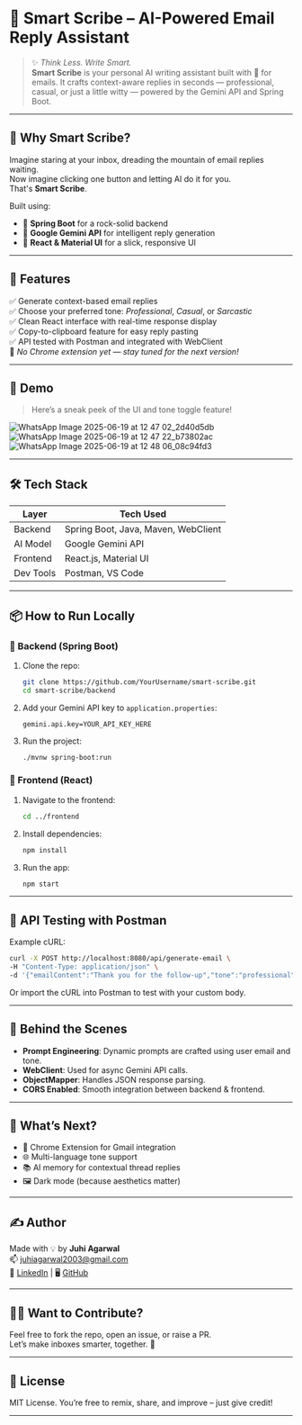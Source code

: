 # 📝 Smart Scribe – AI-Powered Email Reply Assistant

> ✨ *Think Less. Write Smart.*  
> **Smart Scribe** is your personal AI writing assistant built with 💛 for emails. It crafts context-aware replies in seconds — professional, casual, or just a little witty — powered by the Gemini API and Spring Boot.

---

## 🚀 Why Smart Scribe?

Imagine staring at your inbox, dreading the mountain of email replies waiting.  
Now imagine clicking one button and letting AI do it for you.  
That's **Smart Scribe**.

Built using:
- 🔧 **Spring Boot** for a rock-solid backend  
- 🧠 **Google Gemini API** for intelligent reply generation  
- 🎨 **React & Material UI** for a slick, responsive UI  

---

## 🎯 Features

✅ Generate context-based email replies  
✅ Choose your preferred tone: *Professional*, *Casual*, or *Sarcastic*  
✅ Clean React interface with real-time response display  
✅ Copy-to-clipboard feature for easy reply pasting  
✅ API tested with Postman and integrated with WebClient  
🚫 *No Chrome extension yet — stay tuned for the next version!*

---

## 📸 Demo

> Here’s a sneak peek of the UI and tone toggle feature!

![WhatsApp Image 2025-06-19 at 12 47 02_2d40d5db](https://github.com/user-attachments/assets/c48520cc-9127-4e0f-b658-ee53415a670d)
![WhatsApp Image 2025-06-19 at 12 47 22_b73802ac](https://github.com/user-attachments/assets/60b28ff2-62da-4702-a241-f4d49686c645)
![WhatsApp Image 2025-06-19 at 12 48 06_08c94fd3](https://github.com/user-attachments/assets/03acac87-3c9b-45b1-9db5-dcb5ca713a83)




---

## 🛠️ Tech Stack

| Layer        | Tech Used                            |
|--------------|--------------------------------------|
| Backend      | Spring Boot, Java, Maven, WebClient  |
| AI Model     | Google Gemini API                    |
| Frontend     | React.js, Material UI                |
| Dev Tools    | Postman, VS Code                     |

---

## 📦 How to Run Locally

### 🧠 Backend (Spring Boot)

1. Clone the repo:

   ```bash
   git clone https://github.com/YourUsername/smart-scribe.git
   cd smart-scribe/backend
   ```

2. Add your Gemini API key to `application.properties`:

   ```properties
   gemini.api.key=YOUR_API_KEY_HERE
   ```

3. Run the project:

   ```bash
   ./mvnw spring-boot:run
   ```

### 🎨 Frontend (React)

1. Navigate to the frontend:

   ```bash
   cd ../frontend
   ```

2. Install dependencies:

   ```bash
   npm install
   ```

3. Run the app:

   ```bash
   npm start
   ```

---

## 🔐 API Testing with Postman

Example cURL:

```bash
curl -X POST http://localhost:8080/api/generate-email \
-H "Content-Type: application/json" \
-d '{"emailContent":"Thank you for the follow-up","tone":"professional"}'
```

Or import the cURL into Postman to test with your custom body.

---

## 🧠 Behind the Scenes

- **Prompt Engineering**: Dynamic prompts are crafted using user email and tone.  
- **WebClient**: Used for async Gemini API calls.  
- **ObjectMapper**: Handles JSON response parsing.  
- **CORS Enabled**: Smooth integration between backend & frontend.  

---

## 🔮 What’s Next?

- 🔧 Chrome Extension for Gmail integration  
- 🌐 Multi-language tone support  
- 📚 AI memory for contextual thread replies  
- 🖼️ Dark mode (because aesthetics matter)

---

## ✍️ Author

Made with 💡 by **Juhi Agarwal**  
📫 [juhiagarwal2003@gmail.com](mailto:juhiagarwal2003@gmail.com)  
🔗 [LinkedIn](https://www.linkedin.com/in/juhi-agarwal-005b2625a/) | 🖥️ [GitHub](https://github.com/JuhiAgarwal03)

---

## 🧑‍💻 Want to Contribute?

Feel free to fork the repo, open an issue, or raise a PR.  
Let’s make inboxes smarter, together. 🤖

---

## 📄 License

MIT License. You’re free to remix, share, and improve – just give credit!

---
